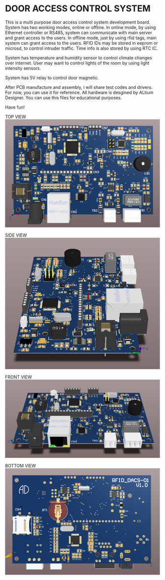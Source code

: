 # DOOR ACCESS CONTROL SYSTEM
This is a multi purpose door access control system development board. System has two working modes, online or offline. In online mode, by using Ethernet controller or RS485, system can communicate with main server and grant access to the users. In offline mode, just by using rfid tags, main system can grant access to the users. RFID IDs may be stored in eeprom or microsd, to control intruder traffic. Time info is also stored by using RTC IC.

System has temperature and humidity sensor to control climate changes over internet. User may want to control lights of the room by using light intensity sensors.

System has 5V relay to control door magnetic. 

After PCB manufacture and assembly, i will share test codes and drivers. For now, you can use it for reference. All hardware is desgined by ALtium Designer. You can use this files for educational purposes.

Have fun!

TOP VIEW
![TOP-VIEW](https://github.com/aytacdilek/RFID_DACS-01/blob/master/IMAGES/RFID_DACS-01_TOP_VIEW.PNG?raw=true)

SIDE VIEW
![SIDE-VIEW](https://github.com/aytacdilek/RFID_DACS-01/blob/master/IMAGES/RFID_DACS-01_SIDE_VIEW.PNG?raw=true)

FRONT VIEW
![FRONT-VIEW](https://github.com/aytacdilek/RFID_DACS-01/blob/master/IMAGES/RFID_DACS-01_FRONT_VIEW.PNG?raw=true)

BOTTOM VIEW
![BOTTOM-VIEW](https://github.com/aytacdilek/RFID_DACS-01/blob/master/IMAGES/RFID_DACS-01_BOTTOM_VIEW.PNG?raw=true)
